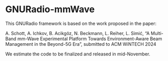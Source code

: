 
GNURadio-mmWave
================================

This GNURadio framework is based on the work proposed in the paper:

A. Schott, A. Ichkov, B. Acikgöz, N. Beckmann, L. Reiher, L. Simić, “A Multi-Band mm-Wave Experimental Platform Towards Environment-Aware Beam Management in the Beyond-5G Era”, submitted to ACM WiNTECH 2024

We estimate the code to be finalized and released in mid-November.